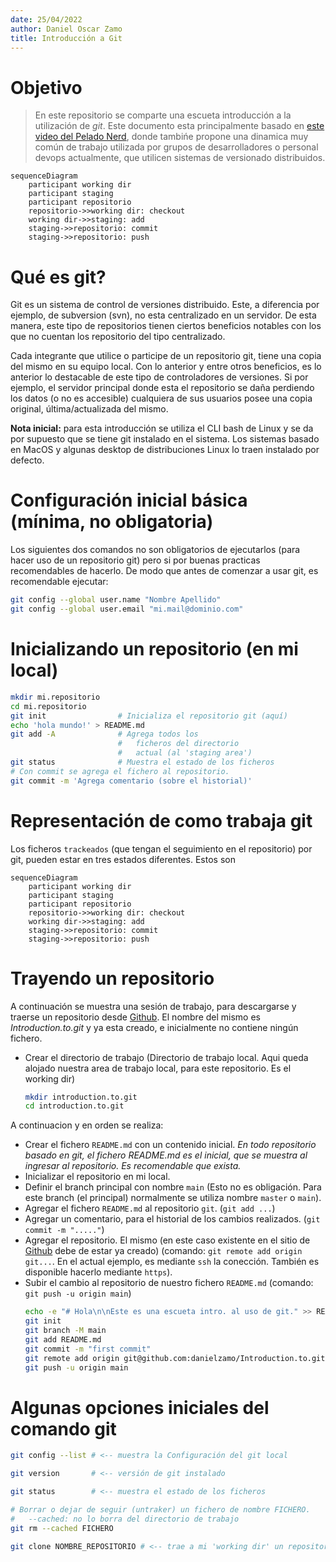 ```yaml
---
date: 25/04/2022
author: Daniel Oscar Zamo
title: Introducción a Git
---
```

 
# Objetivo

> En este repositorio se comparte una escueta introducción a la utilización de _git_. Este documento esta principalmente basado en [este video del Pelado Nerd][intro.pelado.nerd], donde tambińe propone una dinamica muy común de trabajo utilizada por grupos de desarrolladores o personal devops actualmente, que utilicen sistemas de versionado distribuidos.

[intro.pelado.nerd]: https://youtu.be/kEPF-MWGq1w "Introducción a git. Pelado Nerd"

```mermaid
sequenceDiagram
    participant working dir
    participant staging
    participant repositorio
    repositorio->>working dir: checkout
    working dir->>staging: add
    staging->>repositorio: commit
    staging->>repositorio: push
```

# Qué es git?
 
Git es un sistema de control de versiones distribuido. Este, a diferencia por ejemplo, de subversion (svn), no esta centralizado en un servidor. De esta manera, este tipo de repositorios tienen ciertos beneficios notables con los que no cuentan los repositorio del tipo centralizado.

Cada integrante que utilice o participe de un repositorio git, tiene una copia del mismo en su equipo local. Con lo anterior y entre otros beneficios, es lo anterior lo destacable de este tipo de controladores de versiones. Si por ejemplo, el servidor principal donde esta el repositorio se daña perdiendo los datos (o no es accesible) cualquiera de sus usuarios posee una copia original, última/actualizada del mismo.

__Nota inicial:__ para esta introducción se utiliza el CLI bash de Linux y se da por supuesto que se tiene git instalado en el sistema. Los sistemas basado en MacOS y algunas desktop de distribuciones Linux lo traen instalado por defecto.

# Configuración inicial básica (mínima, no obligatoria)
Los siguientes dos comandos no son obligatorios de ejecutarlos (para hacer uso de un repositorio git) pero si por buenas practicas recomendables de hacerlo. De modo que antes de comenzar a usar git, es recomendable ejecutar:

```bash
git config --global user.name "Nombre Apellido"
git config --global user.email "mi.mail@dominio.com"
```

# Inicializando un repositorio (en mi local)

```bash
mkdir mi.repositorio
cd mi.repositorio
git init                # Inicializa el repositorio git (aquí)
echo 'hola mundo!' > README.md
git add -A              # Agrega todos los 
                        #   ficheros del directorio 
                        #   actual (al 'staging area')
git status              # Muestra el estado de los ficheros
# Con commit se agrega el fichero al repositorio. 
git commit -m 'Agrega comentario (sobre el historial)'

```

# Representación de como trabaja git

Los ficheros `trackeados` (que tengan el seguimiento en el repositorio) por git, pueden estar en tres estados diferentes. Estos son

```mermaid
sequenceDiagram
    participant working dir
    participant staging
    participant repositorio
    repositorio->>working dir: checkout
    working dir->>staging: add
    staging->>repositorio: commit
    staging->>repositorio: push
```

# Trayendo un repositorio

A continuación se muestra una sesión de trabajo, para descargarse y traerse un repositorio desde [Github][github.web]. El nombre del mismo es _Introduction.to.git_ y ya esta creado, e inicialmente no contiene ningún fichero.

- Crear el directorio de trabajo (Directorio de trabajo local. Aqui queda alojado nuestra area de trabajo local, para este repositorio. Es el working dir)

    ```bash
    mkdir introduction.to.git
    cd introduction.to.git
    ```
A continuacion y en orden se realiza:
- Crear el fichero `README.md` con un contenido inicial. _En todo repositorio basado en git, el fichero README.md es el inicial, que se muestra al ingresar al repositorio. Es recomendable que exista._
- Inicializar el repositorio en mi local.
- Definir el branch principal con nombre `main` (Esto no es obligación. Para este branch (el principal) normalmente se utiliza nombre `master` o `main`).
- Agregar el fichero `README.md` al repositorio `git`. (`git add ...`)
- Agregar un comentario, para el historial de los cambios realizados. (`git commit -m "....."`)
- Agregar el repositorio. El mismo (en este caso existente en el sitio de [Github][github.web] debe de estar ya creado) (comando: `git remote add origin git...`. En el actual ejemplo, es mediante `ssh` la conección. También es disponible hacerlo mediante `https`).
- Subir el cambio al repositorio de nuestro fichero `README.md` (comando: `git push -u origin main`)
   ```bash
   echo -e "# Hola\n\nEste es una escueta intro. al uso de git." >> README.md
   git init
   git branch -M main
   git add README.md 
   git commit -m "first commit"
   git remote add origin git@github.com:danielzamo/Introduction.to.git
   git push -u origin main
   ```

[github.web]: https://github.com "Sitio web github"


# Algunas opciones iniciales del comando git

```bash
git config --list # <-- muestra la Configuración del git local

git version       # <-- versión de git instalado

git status        # <-- muestra el estado de los ficheros

# Borrar o dejar de seguir (untraker) un fichero de nombre FICHERO.
#   --cached: no lo borra del directorio de trabajo
git rm --cached FICHERO

git clone NOMBRE_REPOSITORIO # <-- trae a mi 'working dir' un repositorio creado

```

